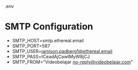 .env

# SMTP Configuration

- SMTP_HOST=smtp.ethereal.email
- SMTP_PORT=587
- SMTP_USER=jamison.padberg1@ethereal.email
- SMTP_PASS=tCeadAjCawtMyW8jCJ
- SMTP_FROM="Videobelajar <no-reply@videobelajar.com>"
